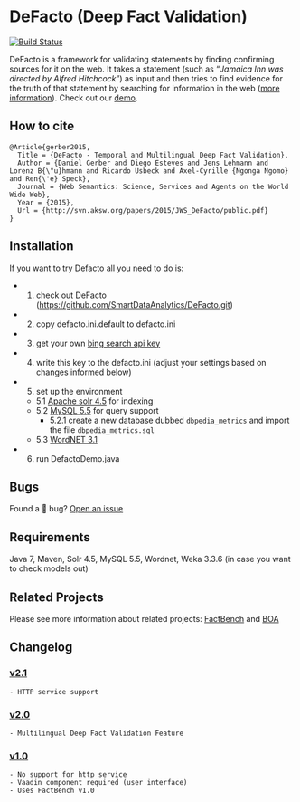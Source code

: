 DeFacto (Deep Fact Validation)
==============================
[![Build Status](https://travis-ci.org/SmartDataAnalytics/DeFacto.svg?branch=master)](https://travis-ci.org/SmartDataAnalytics/DeFacto)

DeFacto is a framework for validating statements by finding confirming sources for it on the web. It takes a statement (such as “<i>Jamaica Inn was directed by Alfred Hitchcock</i>”) as input and then tries to find evidence for the truth of that statement by searching for information in the web ([more information](http://sda.cs.uni-bonn.de/projects/defacto/)). Check out our [demo](http://defacto.sda.tech).

## How to cite
```Tex
@Article{gerber2015,
  Title = {DeFacto - Temporal and Multilingual Deep Fact Validation},
  Author = {Daniel Gerber and Diego Esteves and Jens Lehmann and Lorenz B{\"u}hmann and Ricardo Usbeck and Axel-Cyrille {Ngonga Ngomo} and Ren{\'e} Speck},
  Journal = {Web Semantics: Science, Services and Agents on the World Wide Web},
  Year = {2015},
  Url = {http://svn.aksw.org/papers/2015/JWS_DeFacto/public.pdf}
}
```

## Installation
If you want to try Defacto all you need to do is:

- 1. check out DeFacto (https://github.com/SmartDataAnalytics/DeFacto.git)
- 2. copy defacto.ini.default to defacto.ini
- 3. get your own [bing search api key](http://www.bing.com/toolbox/bingsearchapi) 
- 4. write this key to the defacto.ini (adjust your settings based on changes informed below)
- 5. set up the environment
  - 5.1 [Apache solr 4.5](https://archive.apache.org/dist/lucene/solr/4.5.0/) for indexing
  - 5.2 [MySQL 5.5](https://dev.mysql.com/doc/refman/5.5/en/) for query support
    - 5.2.1 create a new database dubbed ```dbpedia_metrics``` and import the file ```dbpedia_metrics.sql```
  - 5.3 [WordNET 3.1](https://wordnet.princeton.edu/wordnet/download/)
- 6. run DefactoDemo.java

## Bugs
Found a :bug: bug? [Open an issue](https://github.com/SmartDataAnalytics/DeFacto/issues/new) 

## Requirements
Java 7, Maven, Solr 4.5, MySQL 5.5, Wordnet, Weka 3.3.6 (in case you want to check models out)

## Related Projects
Please see more information about related projects: [FactBench](https://github.com/AKSW/FactBench) and [BOA](http://aksw.org/Projects/BOA.html)

## Changelog
### [v2.1](https://github.com/AKSW/DeFacto/releases/tag/v2.1)
	- HTTP service support
  
### [v2.0](https://github.com/AKSW/DeFacto/releases/tag/v2.0)
	- Multilingual Deep Fact Validation Feature

### [v1.0](https://github.com/AKSW/DeFacto/releases/tag/v1.0)
	- No support for http service
	- Vaadin component required (user interface)
    - Uses FactBench v1.0
